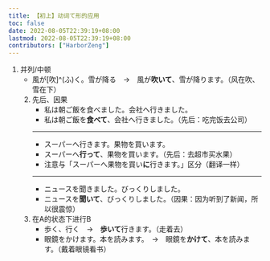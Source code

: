 ```yaml
---
title: 【初上】动词て形的应用
toc: false
date: 2022-08-05T22:39:19+08:00
lastmod: 2022-08-05T22:39:19+08:00
contributors: ["HarborZeng"]
---
```


1. 并列/中顿
      - 風が[吹]^(ふ)く。雪が降る　→　風が**吹いて**、雪が降ります。（风在吹、雪在下）
   2. 先后、因果
      - 私は朝ご飯を食べました。会社へ行きました。
      - 私は朝ご飯を**食べて**、会社へ行きました。（先后：吃完饭去公司）
      ---
      - スーパーへ行きます。果物を買います。
      - スーパーへ**行って**、果物を買います。（先后：去超市买水果）
      - 注意与「スーパーへ果物を買い**に**行きます。」区分（翻译一样）
      ---
      - ニュースを聞きました。びっくりしました。
      - ニュースを**聞いて**、びっくりしました。（因果：因为听到了新闻，所以很震惊）
   3. 在A的状态下进行B
      - 歩く、行く　→　**歩いて**行きます。（走着去）
      - 眼鏡をかけます。本を読みます。　→　眼鏡を**かけて**、本を読みます。（戴着眼镜看书）


